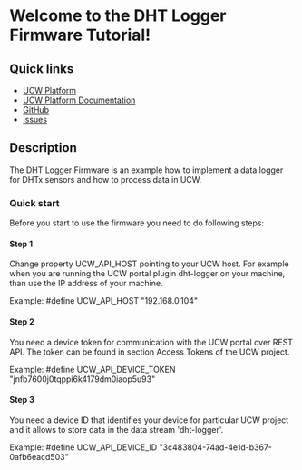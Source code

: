 # Welcome to the DHT Logger Firmware Tutorial!

## Quick links

* [UCW Platform][1]
* [UCW Platform Documentation][2]
* [GitHub][3]
* [Issues][4]

## Description

The DHT Logger Firmware is an example how to implement a data logger for DHTx sensors and how to process data in UCW.

### Quick start

Before you start to use the firmware you need to do following steps:


#### Step 1

Change property UCW_API_HOST pointing to your UCW host. For example when you are running the UCW portal plugin dht-logger 
on your machine, than use the IP address of your machine.

Example: #define UCW_API_HOST	"192.168.0.104"

#### Step 2

You need a device token for communication with the UCW portal over REST API. The token can be found in section Access Tokens
of the UCW project.

Example: #define UCW_API_DEVICE_TOKEN	"jnfb7600j0tqppi6k4179dm0iaop5u93"

#### Step 3

You need a device ID that identifies your device for particular UCW project and it allows to store data in the data stream 'dht-logger'.

Example: #define UCW_API_DEVICE_ID	"3c483804-74ad-4e1d-b367-0afb6eacd503"

[1]: https://unitycloudware.com
[2]: https://docs.unitycloudware.com
[3]: https://github.com/unitycloudware
[4]: https://jira.unitycloudware.com/browse/UCW